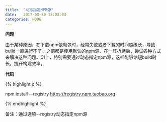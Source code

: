 ```yaml
---
title:  "动态指定NPM源"
date:   2017-03-30 13:03:03
categories: NODE
---
```



**问题**

由于某种原因，在下载npm依赖包时，经常失败或者下载的时间超级长，导致build一直进行不了。之前都是使用默认的npm源，在一阵折磨后，尝试各种方式来解决这种问题。CI上，特别需要通过动态指定npm源，这样能够缩短build时长，提升构建效率。

**代码**

{% highlight c %}

npm install --registry https://registry.npm.taobao.org

{% endhighlight %}

备注：通过选项--registry动态指定npm源


